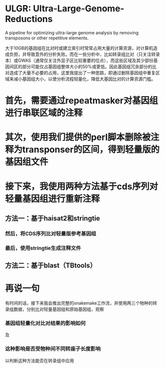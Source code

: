 # ULGR: Ultra-Large-Genome-Reductions
A pipeline for optimizing ultra-large genome analysis by removing transposons or other repetitive elements.

大于10GB的基因组在比对时或建立索引时常常占用大量的计算资源，对计算机造成负担，并导致意外的分析失败。而在一些分析中，比如转录组比对（只关注转录本）或GWAS（通常仅关注外显子区比较重要的位点），而这些区域及其少部份基因间区的部分可能仅占基因组整体大小的50%或更低。因此基因组冗余部分的比对造成了大量不必要的占用，这里我提出了一种思路，即通过删除基因组中重复区域来减小基因组大小，以使分析流程轻量化，降低大基因比对的计算资源门槛。

# 首先，需要通过repeatmasker对基因组进行串联区域的注释

# 其次，使用我们提供的perl脚本删除被注释为transponser的区间，得到轻量版的基因组文件

# 接下来，我使用两种方法基于cds序列对轻量基因组进行重新注释

## 方法一：基于haisat2和stringtie

### 然后，将CDS序列比对轻量版参考基因组

### 最后，使用stringtie生成注释文件

## 方法二：基于blast（TBtools）


# 再说一句

有时间的话，接下来我会推出完整的snakemake工作流，并使用两三个物种的转录组数据，分别比对轻量基因组和原始基因组，观察

### 基因组轻量化对比对结果的影响如何

及

### 这种影响是否受物种间不同转座子长度影响

以判断这种方法能否在转录组中应用
